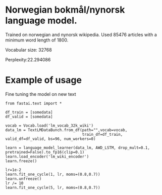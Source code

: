 # Norwegian bokmål/nynorsk language model.
Trained on norwegian and nynorsk wikipedia. Used 85476 articles with a minimum word length of 1800.


Vocabular size: 32768

Perplexity:22.294086

# Example of usage
Fine tuning the model on new text
```
from fastai.text import *

df_train = [somedata]
df_valid = [somedata]

vocab = Vocab.load('lm_vocab_32k_wiki')
data_lm = TextLMDataBunch.from_df(path="",vocab=vocab,
                                  train_df=df_train, valid_df=df_valid, bs=96, num_workers=0)
                                  
learn = language_model_learner(data_lm, AWD_LSTM, drop_mult=0.1, pretrained=False).to_fp16(clip=0.1)
learn.load_encoder('lm_wiki_encoder')
learn.freeze()

lr=1e-2
learn.fit_one_cycle(1, lr, moms=(0.8,0.7)) 
learn.unfreeze()
lr /= 10
learn.fit_one_cycle(5, lr, moms=(0.8,0.7)) 
```
